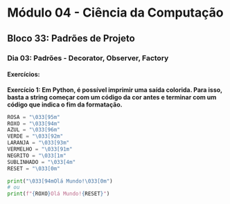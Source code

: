 # Módulo 04 - Ciência da Computação
## Bloco 33: Padrões de Projeto
### Dia 03: Padrões - Decorator, Observer, Factory
#### Exercícios:

**Exercício 1: Em Python, é possível imprimir uma saída colorida. Para isso, basta a string começar com um código da cor antes e terminar com um código que indica o fim da formatação.**

```python
ROSA = "\033[95m"
ROXO = "\033[94m"
AZUL = "\033[96m"
VERDE = "\033[92m"
LARANJA = "\033[93m"
VERMELHO = "\033[91m"
NEGRITO = "\033[1m"
SUBLINHADO = "\033[4m"
RESET = "\033[0m"

print("\033[94mOlá Mundo!\033[0m")
# ou
print(f"{ROXO}Olá Mundo!{RESET}")
```
